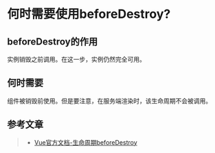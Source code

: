 # 何时需要使用beforeDestroy?

## beforeDestroy的作用

实例销毁之前调用。在这一步，实例仍然完全可用。

## 何时需要

组件被销毁前使用。但是要注意，在服务端渲染时，该生命周期不会被调用。

## 参考文章

> * [Vue官方文档-生命周期beforeDestroy](https://cn.vuejs.org/v2/api/#beforeDestroy)
